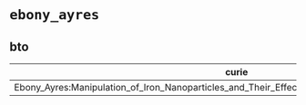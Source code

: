 # `ebony_ayres`

## bto

| curie                                                                                           |   usages | nodes                                                     |
|-------------------------------------------------------------------------------------------------|----------|-----------------------------------------------------------|
| Ebony_Ayres:Manipulation_of_Iron_Nanoparticles_and_Their_Effects_on_Human_Colon_Carcinoma_Cells |        1 | [BTO:0004743](http://purl.obolibrary.org/obo/BTO_0004743) |

